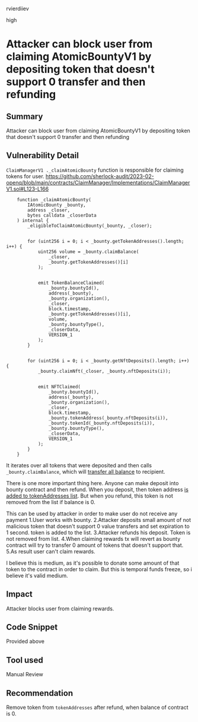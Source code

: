 rvierdiiev

high

# Attacker can block user from claiming AtomicBountyV1 by depositing token that doesn't support 0 transfer and then refunding

## Summary
Attacker can block user from claiming AtomicBountyV1 by depositing token that doesn't support 0 transfer and then refunding
## Vulnerability Detail
`ClaimManagerV1 ._claimAtomicBounty` function is responsible for claiming tokens for user.
https://github.com/sherlock-audit/2023-02-openq/blob/main/contracts/ClaimManager/Implementations/ClaimManagerV1.sol#L123-L166
```solidity
    function _claimAtomicBounty(
        IAtomicBounty _bounty,
        address _closer,
        bytes calldata _closerData
    ) internal {
        _eligibleToClaimAtomicBounty(_bounty, _closer);


        for (uint256 i = 0; i < _bounty.getTokenAddresses().length; i++) {
            uint256 volume = _bounty.claimBalance(
                _closer,
                _bounty.getTokenAddresses()[i]
            );


            emit TokenBalanceClaimed(
                _bounty.bountyId(),
                address(_bounty),
                _bounty.organization(),
                _closer,
                block.timestamp,
                _bounty.getTokenAddresses()[i],
                volume,
                _bounty.bountyType(),
                _closerData,
                VERSION_1
            );
        }


        for (uint256 i = 0; i < _bounty.getNftDeposits().length; i++) {
            _bounty.claimNft(_closer, _bounty.nftDeposits(i));


            emit NFTClaimed(
                _bounty.bountyId(),
                address(_bounty),
                _bounty.organization(),
                _closer,
                block.timestamp,
                _bounty.tokenAddress(_bounty.nftDeposits(i)),
                _bounty.tokenId(_bounty.nftDeposits(i)),
                _bounty.bountyType(),
                _closerData,
                VERSION_1
            );
        }
    }
```
It iterates over all tokens that were deposited and then calls `_bounty.claimBalance`, which will [transfer all balance](https://github.com/sherlock-audit/2023-02-openq/blob/main/contracts/Bounty/Implementations/AtomicBountyV1.sol#L89-L98) to recipient.

There is one more important thing here. Anyone can make deposit into bounty contract and then refund.
When you deposit, then token address [is added to tokenAddresses list](https://github.com/sherlock-audit/2023-02-openq/blob/main/contracts/Bounty/Implementations/BountyCore.sol#L55).
But when you refund, this token is not removed from the list if balance is 0.

This can be used by attacker in order to make user do not receive any payment
1.User works with bounty.
2.Attacker deposits small amount of not malicious token  that doesn't support 0 value transfers and set expiration to 1 second. token is added to the list.
3.Attacker refunds his deposit. Token is not removed from list.
4.When claiming rewards tx will revert as bounty contract will try to transfer 0 amount of tokens that doesn't support that.
5.As result user can't claim rewards.

I believe this is medium, as it's possible to donate some amount of that token to the contract in order to claim. But this is temporal funds freeze, so i believe it's valid medium.
## Impact
Attacker blocks user from claiming rewards.
## Code Snippet
Provided above
## Tool used

Manual Review

## Recommendation
Remove token from `tokenAddresses` after refund, when balance of contract is 0.